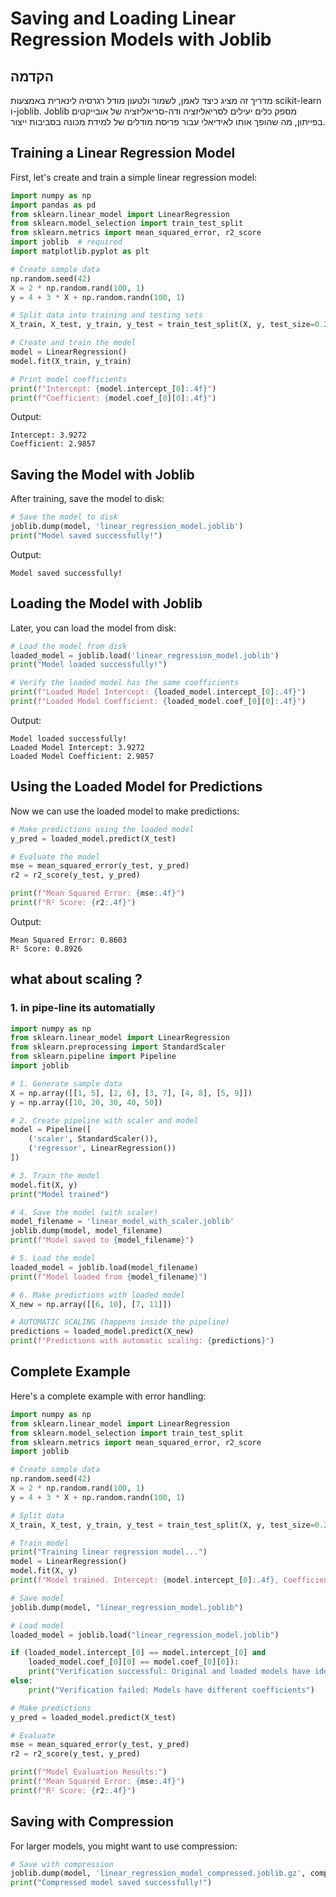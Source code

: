 # Saving and Loading Linear Regression Models with Joblib

## הקדמה

מדריך זה מציג כיצד לאמן, לשמור ולטעון מודל רגרסיה לינארית באמצעות scikit-learn ו-joblib. Joblib מספק כלים יעילים לסריאליזציה ודה-סריאליזציה של אובייקטים בפייתון, מה שהופך אותו לאידיאלי עבור פריסת מודלים של למידת מכונה בסביבות ייצור.

## Training a Linear Regression Model

First, let's create and train a simple linear regression model:

```python
import numpy as np
import pandas as pd
from sklearn.linear_model import LinearRegression
from sklearn.model_selection import train_test_split
from sklearn.metrics import mean_squared_error, r2_score
import joblib  # required
import matplotlib.pyplot as plt

# Create sample data
np.random.seed(42)
X = 2 * np.random.rand(100, 1)
y = 4 + 3 * X + np.random.randn(100, 1)

# Split data into training and testing sets
X_train, X_test, y_train, y_test = train_test_split(X, y, test_size=0.2, random_state=42)

# Create and train the model
model = LinearRegression()
model.fit(X_train, y_train)

# Print model coefficients
print(f"Intercept: {model.intercept_[0]:.4f}")
print(f"Coefficient: {model.coef_[0][0]:.4f}")
```

Output:
```
Intercept: 3.9272
Coefficient: 2.9857
```

## Saving the Model with Joblib

After training, save the model to disk:

```python
# Save the model to disk
joblib.dump(model, 'linear_regression_model.joblib')
print("Model saved successfully!")
```

Output:
```
Model saved successfully!
```

## Loading the Model with Joblib

Later, you can load the model from disk:

```python
# Load the model from disk
loaded_model = joblib.load('linear_regression_model.joblib')
print("Model loaded successfully!")

# Verify the loaded model has the same coefficients
print(f"Loaded Model Intercept: {loaded_model.intercept_[0]:.4f}")
print(f"Loaded Model Coefficient: {loaded_model.coef_[0][0]:.4f}")
```

Output:
```
Model loaded successfully!
Loaded Model Intercept: 3.9272
Loaded Model Coefficient: 2.9857
```

## Using the Loaded Model for Predictions

Now we can use the loaded model to make predictions:

```python
# Make predictions using the loaded model
y_pred = loaded_model.predict(X_test)

# Evaluate the model
mse = mean_squared_error(y_test, y_pred)
r2 = r2_score(y_test, y_pred)

print(f"Mean Squared Error: {mse:.4f}")
print(f"R² Score: {r2:.4f}")
```

Output:
```
Mean Squared Error: 0.8603
R² Score: 0.8926
```

## what about scaling ?

### 1. in pipe-line its automatially

```python
import numpy as np
from sklearn.linear_model import LinearRegression
from sklearn.preprocessing import StandardScaler
from sklearn.pipeline import Pipeline
import joblib

# 1. Generate sample data
X = np.array([[1, 5], [2, 6], [3, 7], [4, 8], [5, 9]])
y = np.array([10, 20, 30, 40, 50])

# 2. Create pipeline with scaler and model
model = Pipeline([
    ('scaler', StandardScaler()),
    ('regressor', LinearRegression())
])

# 3. Train the model
model.fit(X, y)
print("Model trained")

# 4. Save the model (with scaler)
model_filename = 'linear_model_with_scaler.joblib'
joblib.dump(model, model_filename)
print(f"Model saved to {model_filename}")

# 5. Load the model
loaded_model = joblib.load(model_filename)
print(f"Model loaded from {model_filename}")

# 6. Make predictions with loaded model
X_new = np.array([[6, 10], [7, 11]])

# AUTOMATIC SCALING (happens inside the pipeline)
predictions = loaded_model.predict(X_new)
print(f"Predictions with automatic scaling: {predictions}")
```

## Complete Example

Here's a complete example with error handling:

```python
import numpy as np
from sklearn.linear_model import LinearRegression
from sklearn.model_selection import train_test_split
from sklearn.metrics import mean_squared_error, r2_score
import joblib

# Create sample data
np.random.seed(42)
X = 2 * np.random.rand(100, 1)
y = 4 + 3 * X + np.random.randn(100, 1)

# Split data
X_train, X_test, y_train, y_test = train_test_split(X, y, test_size=0.2, random_state=42)

# Train model
print("Training linear regression model...")
model = LinearRegression()
model.fit(X, y)
print(f"Model trained. Intercept: {model.intercept_[0]:.4f}, Coefficient: {model.coef_[0][0]:.4f}")

# Save model
joblib.dump(model, "linear_regression_model.joblib")

# Load model
loaded_model = joblib.load("linear_regression_model.joblib")

if (loaded_model.intercept_[0] == model.intercept_[0] and
    loaded_model.coef_[0][0] == model.coef_[0][0]):
    print("Verification successful: Original and loaded models have identical coefficients")
else:
    print("Verification failed: Models have different coefficients")

# Make predictions
y_pred = loaded_model.predict(X_test)

# Evaluate
mse = mean_squared_error(y_test, y_pred)
r2 = r2_score(y_test, y_pred)

print(f"Model Evaluation Results:")
print(f"Mean Squared Error: {mse:.4f}")
print(f"R² Score: {r2:.4f}")
```

## Saving with Compression

For larger models, you might want to use compression:

```python
# Save with compression
joblib.dump(model, 'linear_regression_model_compressed.joblib.gz', compress=('gzip', 3))
print("Compressed model saved successfully!")
```
